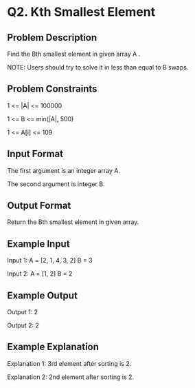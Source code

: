 # Q2. Kth Smallest Element
## Problem Description
Find the Bth smallest element in given array A .

NOTE: Users should try to solve it in less than equal to B swaps.

## Problem Constraints
1 <= |A| <= 100000

1 <= B <= min(|A|, 500)

1 <= A[i] <= 109

## Input Format
The first argument is an integer array A.

The second argument is integer B.

## Output Format
Return the Bth smallest element in given array.

## Example Input
Input 1:
A = [2, 1, 4, 3, 2]
B = 3

Input 2:
A = [1, 2]
B = 2

## Example Output
Output 1:
 2

Output 2:
 2

## Example Explanation
Explanation 1:
 3rd element after sorting is 2.

Explanation 2:
 2nd element after sorting is 2.
